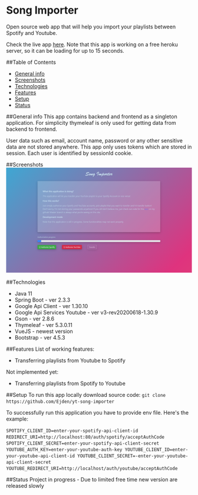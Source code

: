 # Song Importer
Open source web app that will help you import your playlists between Spotify and Youtube.

Check the live app [here](https://yt-song-importer.herokuapp.com/). Note that this app is working on a free heroku server, so it
can be loading for up to 15 seconds.

##Table of Contents
* [General info](#general-info)
* [Screenshots](#screenshots)
* [Technologies](#technologies)
* [Features](#features)
* [Setup](#setup)
* [Status](#status)

##General info
This app contains backend and frontend as a singleton application. For simplicity thymeleaf is only used for getting 
data from backend to frontend. 

User data such as email, account name, password or any other sensitive data are not stored anywhere.
This app only uses tokens which are stored in session. Each user is identified by sessionId cookie. 

##Screenshots
![Dashboard screenshot](img/dashboard.png)

##Technologies
* Java 11
* Spring Boot - ver 2.3.3
* Google Api Client - ver 1.30.10
* Google Api Services Youtube - ver v3-rev20200618-1.30.9
* Gson - ver 2.8.6
* Thymeleaf - ver 5.3.0.11
* VueJS - newest version
* Bootstrap - ver 4.5.3

##Features
List of working features:
* Transferring playlists from Youtube to Spotify

Not implemented yet:
* Transferring playlists from Spotify to Youtube

##Setup
To run this app locally download source code:
`git clone https://github.com/Ejden/yt-song-importer`

To successfully run this application you have to provide env file. Here's the example:

`
SPOTIFY_CLIENT_ID=enter-your-spotify-api-client-id
REDIRECT_URI=http://localhost:80/auth/spotify/acceptAuthCode
SPOTIFY_CLIENT_SECRET=enter-your-spotify-api-client-secret
YOUTUBE_AUTH_KEY=enter-your-youtube-auth-key
YOUTUBE_CLIENT_ID=enter-your-youtube-api-client-id
YOUTUBE_CLIENT_SECRET=-enter-your-youtube-api-client-secret
YOUTUBE_REDIRECT_URI=http://localhost/auth/youtube/acceptAuthCode
`

##Status
Project in progress - Due to limited free time new version are released slowly